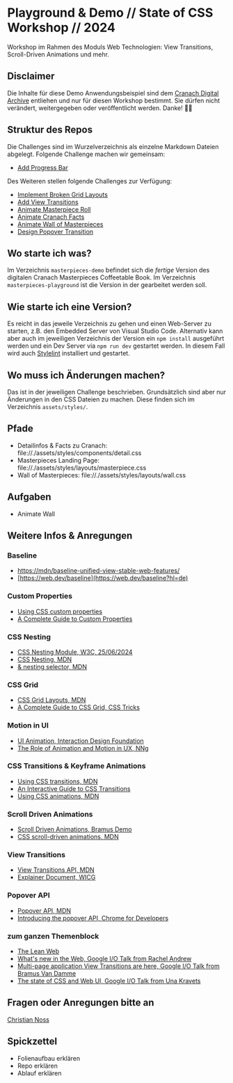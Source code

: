 # Playground & Demo // State of CSS Workshop // 2024
Workshop im Rahmen des Moduls Web Technologien: View Transitions, Scroll-Driven Animations und mehr.

## Disclaimer
Die Inhalte für diese Demo Anwendungsbeispiel sind dem [Cranach Digital Archive](https://lucascranach.org) entliehen und nur für diesen Workshop bestimmt. Sie dürfen nicht verändert, weitergegeben oder veröffentlicht werden. Danke! 🙌🏽

## Struktur des Repos

Die Challenges sind im Wurzelverzeichnis als einzelne Markdown Dateien abgelegt. Folgende Challenge machen wir gemeinsam:
- [Add Progress Bar](progress-bar.md)

Des Weiteren stellen folgende Challenges zur Verfügung:
- [Implement Broken Grid Layouts](broken-grid.md)
- [Add View Transitions](view-transition.md)
- [Animate Masterpiece Roll](animate-masterpiece-roll.md)
- [Animate Cranach Facts](animate-facts.md)
- [Animate Wall of Masterpieces](animate-wall.md)
- [Design Popover Transition]()


## Wo starte ich was?

Im Verzeichnis `masterpieces-demo` befindet sich die *fertige* Version des digitalen Cranach Masterpieces Coffeetable Book. Im Verzeichnis `masterpieces-playground` ist die Version in der gearbeitet werden soll.

## Wie starte ich eine Version?

Es reicht in das jeweile Verzeichnis zu gehen und einen Web-Server zu starten, z.B. den Embedded Server von Visual Studio Code. Alternativ kann aber auch im jeweiligen Verzeichnis der Version ein `npm install` ausgeführt werden und ein Dev Server via `npm run dev` gestartet werden. In diesem Fall wird auch [Stylelint](https://stylelint.io) installiert und gestartet.

## Wo muss ich Änderungen machen?

Das ist in der jeweiligen Challenge beschrieben. Grundsätzlich sind aber nur Änderungen in den CSS Dateien zu machen. Diese finden sich im Verzeichnis `assets/styles/`.


## Pfade
- Detailinfos & Facts zu Cranach: file://./assets/styles/components/detail.css
- Masterpieces Landing Page: file://./assets/styles/layouts/masterpiece.css
- Wall of Masterpieces: file://./assets/styles/layouts/wall.css


## Aufgaben

- Animate Wall



## Weitere Infos & Anregungen

### Baseline
- [https://mdn/baseline-unified-view-stable-web-features/](https://developer.mozilla.org/en-US/blog/baseline-unified-view-stable-web-features/)
- [https://web.dev/baseline](https://web.dev/baseline?hl=de)

### Custom Properties
- [Using CSS custom properties](https://developer.mozilla.org/en-US/docs/Web/CSS/Using_CSS_custom_properties)
- [A Complete Guide to Custom Properties](https://css-tricks.com/a-complete-guide-to-custom-properties/)

### CSS Nesting
- [CSS Nesting Module, W3C, 25/06/2024](https://drafts.csswg.org/css-nesting/)
- [CSS Nesting, MDN](https://developer.mozilla.org/en-US/docs/Web/CSS/CSS_nesting)
- [& nesting selector, MDN](https://developer.mozilla.org/en-US/docs/Web/CSS/Nesting_selector)

### CSS Grid
- [CSS Grid Layouts, MDN](https://developer.mozilla.org/en-US/docs/Web/CSS/CSS_grid_layout)
- [A Complete Guide to CSS Grid, CSS Tricks](https://css-tricks.com/snippets/css/complete-guide-grid/)

### Motion in UI
- [UI Animation, Interaction Design Foundation](https://www.interaction-design.org/literature/topics/ui-animation#:~:text=Animations%20draw%20attention%20and%20provide,cognitive%20load%20and%20prevent%20disorientation.)
- [The Role of Animation and Motion in UX, NNg](https://www.nngroup.com/articles/animation-purpose-ux/)

### CSS Transitions & Keyframe Animations
- [Using CSS transitions, MDN](https://developer.mozilla.org/en-US/docs/Web/CSS/CSS_transitions/Using_CSS_transitions)
- [An Interactive Guide to CSS Transitions](https://www.joshwcomeau.com/animation/css-transitions/)
- [Using CSS animations, MDN](https://developer.mozilla.org/en-US/docs/Web/CSS/CSS_animations/Using_CSS_animations)

### Scroll Driven Animations
- [Scroll Driven Animations, Bramus Demo](https://scroll-driven-animations.style/)
- [CSS scroll-driven animations, MDN](https://developer.mozilla.org/en-US/docs/Web/CSS/CSS_scroll-driven_animations)

### View Transitions
- [View Transitions API, MDN](https://developer.mozilla.org/en-US/docs/Web/API/View_Transitions_API)
- [Explainer Document, WICG](https://github.com/WICG/view-transitions/blob/main/explainer.md)

### Popover API
- [Popover API, MDN](https://developer.mozilla.org/en-US/docs/Web/API/Popover_API)
- [Introducing the popover API, Chrome for Developers](https://developer.chrome.com/blog/introducing-popover-api)

### zum ganzen Themenblock
- [The Lean Web](https://leanweb.dev)
- [What's new in the Web, Google I/O Talk from Rachel Andrew](https://io.google/2024/explore/6d6b2a35-ae3a-4f73-b40d-9dc4a8cf0df4/)
- [Multi-page application View Transitions are here, Google I/O Talk from Bramus Van Damme](https://io.google/2024/explore/8ae18b72-028e-4722-9a05-4a480048e629/)
- [The state of CSS and Web UI, Google I/O Talk from Una Kravets](https://io.google/2024/explore/83764202-1ca2-4491-a731-c4d3701624d4/)


## Fragen oder Anregungen bitte an
[Christian Noss](https://christiannoss.de)

## Spickzettel
- Folienaufbau erklären
- Repo erklären
- Ablauf erklären
